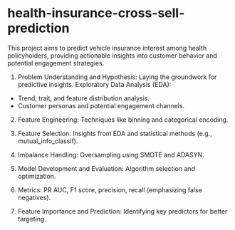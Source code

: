 # health-insurance-cross-sell-prediction

This project aims to predict vehicle insurance interest among health policyholders, providing actionable insights into customer behavior and potential engagement strategies.

1. Problem Understanding and Hypothesis: Laying the groundwork for predictive insights.
Exploratory Data Analysis (EDA):

- Trend, trait, and feature distribution analysis.
- Customer personas and potential engagement channels.

2. Feature Engineering:
Techniques like binning and categorical encoding.

3. Feature Selection:
Insights from EDA and statistical methods (e.g., mutual_info_classif).

4. Imbalance Handling:
Oversampling using SMOTE and ADASYN.

5. Model Development and Evaluation:
Algorithm selection and optimization.
 
6. Metrics: PR AUC, F1 score, precision, recall (emphasizing false negatives).

7. Feature Importance and Prediction:
Identifying key predictors for better targeting.
